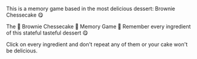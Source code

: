 This is a memory game based in the most delicious dessert: Brownie Chessecake 😋

The 🤎 Brownie Chessecake 🤍 Memory Game
🧠 Remember every ingredient of this stateful tasteful dessert 😋

Click on every ingredient and don't repeat any of them or your cake won't be delicious.
